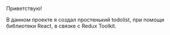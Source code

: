 Приветствую!

В данном проекте я создал простенький todolist, при помощи библиотеки React, в связке с Redux Toolkit.

